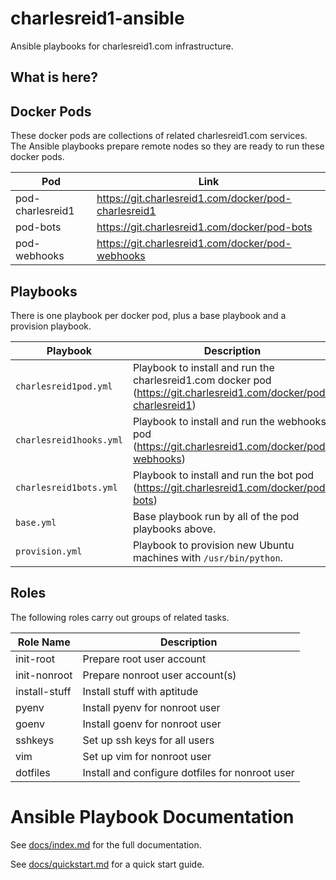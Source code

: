 # charlesreid1-ansible

Ansible playbooks for charlesreid1.com infrastructure.

## What is here?

## Docker Pods

These docker pods are collections of related charlesreid1.com
services. The Ansible playbooks prepare remote nodes so they
are ready to run these docker pods.

| Pod              | Link                                                 |
|------------------|------------------------------------------------------|
| pod-charlesreid1 | https://git.charlesreid1.com/docker/pod-charlesreid1 |
| pod-bots         | https://git.charlesreid1.com/docker/pod-bots         |
| pod-webhooks     | https://git.charlesreid1.com/docker/pod-webhooks     |

## Playbooks

There is one playbook per docker pod, plus a base playbook
and a provision playbook.

| Playbook                  | Description                                                                                                          |
|---------------------------|----------------------------------------------------------------------------------------------------------------------|
| `charlesreid1pod.yml`     | Playbook to install and run the charlesreid1.com docker pod (<https://git.charlesreid1.com/docker/pod-charlesreid1>) |
| `charlesreid1hooks.yml`   | Playbook to install and run the webhooks pod (<https://git.charlesreid1.com/docker/pod-webhooks>)                    |
| `charlesreid1bots.yml`    | Playbook to install and run the bot pod (<https://git.charlesreid1.com/docker/pod-bots>)                             |
| `base.yml`                | Base playbook run by all of the pod playbooks above.                                                                 |
| `provision.yml`           | Playbook to provision new Ubuntu machines with `/usr/bin/python`.                                                    |


## Roles

The following roles carry out groups of related tasks.

| Role Name             | Description                                               |
|-----------------------|-----------------------------------------------------------|
| init-root             | Prepare root user account                                 |
| init-nonroot          | Prepare nonroot user account(s)                           |
| install-stuff         | Install stuff with aptitude                               |
| pyenv                 | Install pyenv for nonroot user                            |
| goenv                 | Install goenv for nonroot user                            |
| sshkeys               | Set up ssh keys for all users                             |
| vim                   | Set up vim for nonroot user                               |
| dotfiles              | Install and configure dotfiles for nonroot user           |


# Ansible Playbook Documentation

See [docs/index.md](docs/index.md) for the full documentation.

See [docs/quickstart.md](docs/quickstart.md) for a quick start guide.

